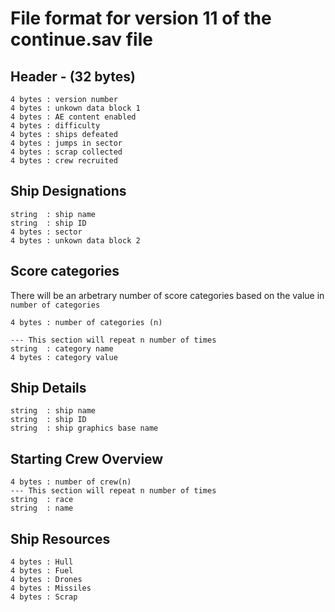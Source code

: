 # File format for version 11 of the continue.sav file

## Header - (32 bytes)
```
4 bytes : version number
4 bytes : unkown data block 1
4 bytes : AE content enabled
4 bytes : difficulty
4 bytes : ships defeated
4 bytes : jumps in sector
4 bytes : scrap collected
4 bytes : crew recruited
```
## Ship Designations
```
string  : ship name
string  : ship ID
4 bytes : sector
4 bytes : unkown data block 2
```
## Score categories
There will be an arbetrary number of score categories based on the value in `number of categories`
```
4 bytes : number of categories (n)

--- This section will repeat n number of times
string  : category name
4 bytes : category value
```
## Ship Details
```
string  : ship name
string  : ship ID
string  : ship graphics base name
```

## Starting Crew Overview
```
4 bytes : number of crew(n)
--- This section will repeat n number of times
string  : race
string  : name
```

## Ship Resources
```
4 bytes : Hull
4 bytes : Fuel
4 bytes : Drones
4 bytes : Missiles
4 bytes : Scrap
```

